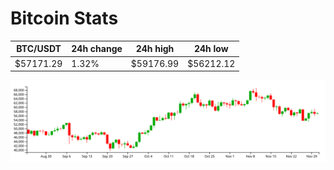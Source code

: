 # Bitcoin Stats

BTC/USDT|24h change|24h high|24h low|
|---|---|---|---|
|$57171.29|1.32%|$59176.99|$56212.12|

<img src="./chart.svg">
